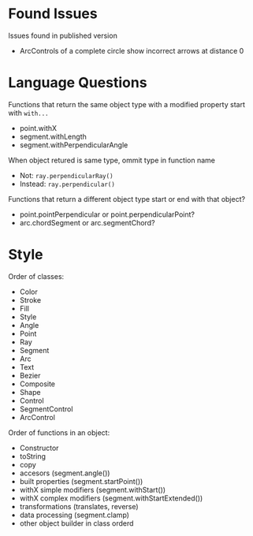 Found Issues
============

Issues found in published version

+ ArcControls of a complete circle show incorrect arrows at distance 0


Language Questions
==================

Functions that return the same object type with a modified property start with `with...`
+ point.withX
+ segment.withLength
+ segment.withPerpendicularAngle


When object retured is same type, ommit type in function name
+ Not: `ray.perpendicularRay()`
+ Instead: `ray.perpendicular()`

Functions that return a different object type start or end with that object?
+ point.pointPerpendicular or point.perpendicularPoint?
+ arc.chordSegment or arc.segmentChord?


Style
=====

Order of classes:
+ Color
+ Stroke
+ Fill
+ Style
+ Angle
+ Point
+ Ray
+ Segment
+ Arc
+ Text
+ Bezier
+ Composite
+ Shape
+ Control
+ SegmentControl
+ ArcControl

Order of functions in an object:
+ Constructor
+ toString
+ copy
+ accesors (segment.angle())
+ built properties (segment.startPoint())
+ withX simple modifiers (segment.withStart())
+ withX complex modifiers (segment.withStartExtended())
+ transformations (translates, reverse)
+ data processing (segment.clamp)
+ other object builder in class orderd
